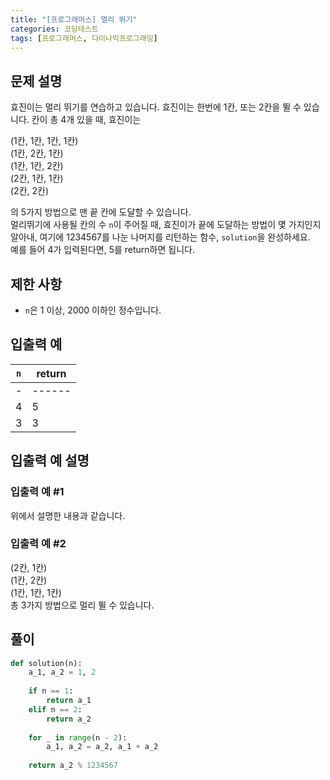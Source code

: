 ```yaml
---
title: "[프로그래머스] 멀리 뛰기"
categories: 코딩테스트
tags: [프로그래머스, 다이나믹프로그래밍]
---
```


## 문제 설명

효진이는 멀리 뛰기를 연습하고 있습니다. 효진이는 한번에 1칸, 또는 2칸을 뛸 수 있습니다. 칸이 총 4개 있을 때, 효진이는  

(1칸, 1칸, 1칸, 1칸)  
(1칸, 2칸, 1칸)  
(1칸, 1칸, 2칸)  
(2칸, 1칸, 1칸)  
(2칸, 2칸)  

의 5가지 방법으로 맨 끝 칸에 도달할 수 있습니다.  
멀리뛰기에 사용될 칸의 수 `n`이 주어질 때, 효진이가 끝에 도달하는 방법이 몇 가지인지 알아내, 여기에 1234567를 나눈 나머지를 리턴하는 함수, `solution`을 완성하세요.  
예를 들어 4가 입력된다면, 5를 return하면 됩니다.

## 제한 사항

- `n`은 1 이상, 2000 이하인 정수입니다.

## 입출력 예

|`n`|return|
|-|------|
|-|------|
|4|5|
|3|3|

## 입출력 예 설명

### 입출력 예 #1

위에서 설명한 내용과 같습니다.

### 입출력 예 #2

(2칸, 1칸)  
(1칸, 2칸)  
(1칸, 1칸, 1칸)  
총 3가지 방법으로 멀리 뛸 수 있습니다.

## 풀이

```python
def solution(n):
    a_1, a_2 = 1, 2
    
    if n == 1:
        return a_1
    elif n == 2:
        return a_2
    
    for _ in range(n - 2):
        a_1, a_2 = a_2, a_1 + a_2
    
    return a_2 % 1234567
```